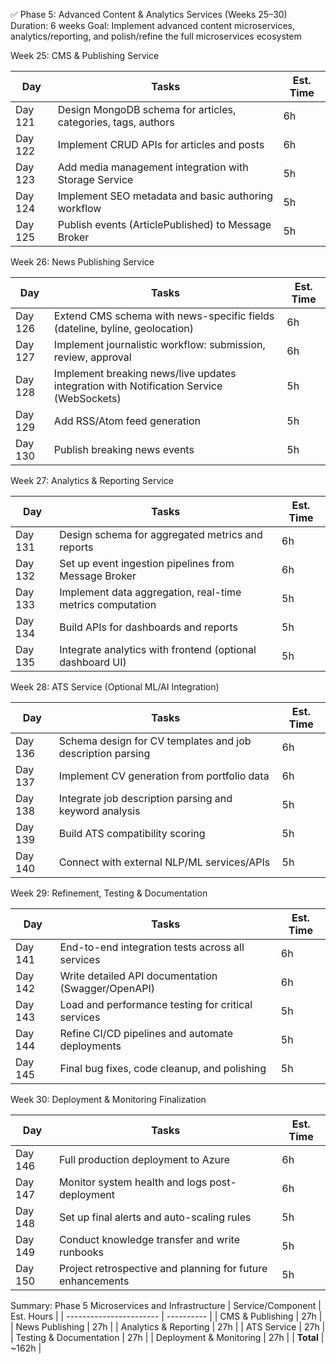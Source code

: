 ✅ Phase 5: Advanced Content & Analytics Services (Weeks 25–30)
Duration: 6 weeks
Goal: Implement advanced content microservices, analytics/reporting, and polish/refine the full microservices ecosystem


Week 25: CMS & Publishing Service

| Day     | Tasks                                                         | Est. Time |
| ------- | ------------------------------------------------------------- | --------- |
| Day 121 | Design MongoDB schema for articles, categories, tags, authors | 6h        |
| Day 122 | Implement CRUD APIs for articles and posts                    | 6h        |
| Day 123 | Add media management integration with Storage Service         | 5h        |
| Day 124 | Implement SEO metadata and basic authoring workflow           | 5h        |
| Day 125 | Publish events (ArticlePublished) to Message Broker           | 5h        |


Week 26: News Publishing Service

| Day     | Tasks                                                                                   | Est. Time |
| ------- | --------------------------------------------------------------------------------------- | --------- |
| Day 126 | Extend CMS schema with news-specific fields (dateline, byline, geolocation)             | 6h        |
| Day 127 | Implement journalistic workflow: submission, review, approval                           | 6h        |
| Day 128 | Implement breaking news/live updates integration with Notification Service (WebSockets) | 5h        |
| Day 129 | Add RSS/Atom feed generation                                                            | 5h        |
| Day 130 | Publish breaking news events                                                            | 5h        |

Week 27: Analytics & Reporting Service

| Day     | Tasks                                                     | Est. Time |
| ------- | --------------------------------------------------------- | --------- |
| Day 131 | Design schema for aggregated metrics and reports          | 6h        |
| Day 132 | Set up event ingestion pipelines from Message Broker      | 6h        |
| Day 133 | Implement data aggregation, real-time metrics computation | 5h        |
| Day 134 | Build APIs for dashboards and reports                     | 5h        |
| Day 135 | Integrate analytics with frontend (optional dashboard UI) | 5h        |


Week 28: ATS Service (Optional ML/AI Integration)

| Day     | Tasks                                                      | Est. Time |
| ------- | ---------------------------------------------------------- | --------- |
| Day 136 | Schema design for CV templates and job description parsing | 6h        |
| Day 137 | Implement CV generation from portfolio data                | 6h        |
| Day 138 | Integrate job description parsing and keyword analysis     | 5h        |
| Day 139 | Build ATS compatibility scoring                            | 5h        |
| Day 140 | Connect with external NLP/ML services/APIs                 | 5h        |


Week 29: Refinement, Testing & Documentation

| Day     | Tasks                                              | Est. Time |
| ------- | -------------------------------------------------- | --------- |
| Day 141 | End-to-end integration tests across all services   | 6h        |
| Day 142 | Write detailed API documentation (Swagger/OpenAPI) | 6h        |
| Day 143 | Load and performance testing for critical services | 5h        |
| Day 144 | Refine CI/CD pipelines and automate deployments    | 5h        |
| Day 145 | Final bug fixes, code cleanup, and polishing       | 5h        |

Week 30: Deployment & Monitoring Finalization

| Day     | Tasks                                                      | Est. Time |
| ------- | ---------------------------------------------------------- | --------- |
| Day 146 | Full production deployment to Azure                        | 6h        |
| Day 147 | Monitor system health and logs post-deployment             | 6h        |
| Day 148 | Set up final alerts and auto-scaling rules                 | 5h        |
| Day 149 | Conduct knowledge transfer and write runbooks              | 5h        |
| Day 150 | Project retrospective and planning for future enhancements | 5h        |

Summary: Phase 5 Microservices and Infrastructure
| Service/Component       | Est. Hours |
| ----------------------- | ---------- |
| CMS & Publishing        | 27h        |
| News Publishing         | 27h        |
| Analytics & Reporting   | 27h        |
| ATS Service             | 27h        |
| Testing & Documentation | 27h        |
| Deployment & Monitoring | 27h        |
| **Total**               | \~162h     |
